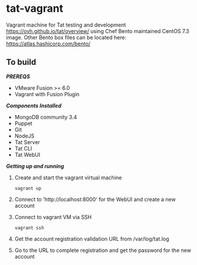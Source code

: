 # tat-vagrant
Vagrant machine for Tat testing and development https://ovh.github.io/tat/overview/
using Chef Bento maintained CentOS 7.3 image. Other Bento box files can be located here:
https://atlas.hashicorp.com/bento/

## To build

***PREREQS***
* VMware Fusion >= 6.0
* Vagrant with Fusion Plugin

***Components Installed***
* MongoDB community 3.4
* Puppet
* Git
* NodeJS
* Tat Server
* Tat CLI
* Tat WebUI

***Getting up and running***

1. Create and start the vagrant virtual machine

   `vagrant up`

2. Connect to 'http://localhost:8000' for the WebUI and create a new account

3. Connect to vagrant VM via SSH

    `vagrant ssh`

4. Get the account registration validation URL from /var/log/tat.log

5. Go to the URL to complete registration and get the password for the new account
